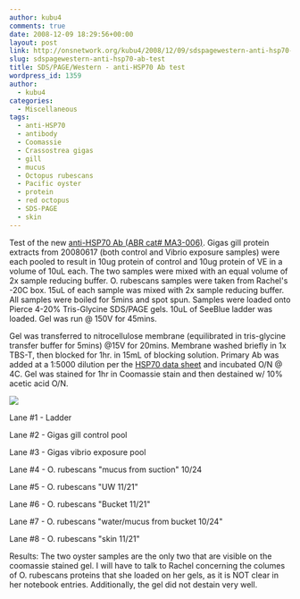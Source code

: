 ```yaml
---
author: kubu4
comments: true
date: 2008-12-09 18:29:56+00:00
layout: post
link: http://onsnetwork.org/kubu4/2008/12/09/sdspagewestern-anti-hsp70-ab-test/
slug: sdspagewestern-anti-hsp70-ab-test
title: SDS/PAGE/Western - anti-HSP70 Ab test
wordpress_id: 1359
author:
  - kubu4
categories:
  - Miscellaneous
tags:
  - anti-HSP70
  - antibody
  - Coomassie
  - Crassostrea gigas
  - gill
  - mucus
  - Octopus rubescans
  - Pacific oyster
  - protein
  - red octopus
  - SDS-PAGE
  - skin
---
```


Test of the new [anti-HSP70 Ab (ABR cat# MA3-006)](http://aquacul4.fish.washington.edu/Protocols:Information%20Sheets/Product%20Information%20Sheets/Antibodies/ABR%20-%20HSP70%20Ab.jpg). Gigas gill protein extracts from 20080617 (both control and Vibrio exposure samples) were each pooled to result in 10ug protein of control and 10ug protein of VE in a volume of 10uL each. The two samples were mixed with an equal volume of 2x sample reducing buffer. O. rubescans samples were taken from Rachel's -20C box. 15uL of each sample was mixed with 2x sample reducing buffer. All samples were boiled for 5mins and spot spun. Samples were loaded onto Pierce 4-20% Tris-Glycine SDS/PAGE gels. 10uL of SeeBlue ladder was loaded. Gel was run @ 150V for 45mins.

Gel was transferred to nitrocellulose membrane (equilibrated in tris-glycine transfer buffer for 5mins) @15V for 20mins. Membrane washed briefly in 1x TBS-T, then blocked for 1hr. in 15mL of blocking solution. Primary Ab was added at a 1:5000 dilution per the [HSP70 data sheet](http://aquacul4.fish.washington.edu/Protocols:Information%20Sheets/Product%20Information%20Sheets/Antibodies/ABR%20-%20HSP70%20Ab.jpg) and incubated O/N @ 4C. Gel was stained for 1hr in Coomassie stain and then destained w/ 10% acetic acid O/N.

![](http://eagle.fish.washington.edu/Arabidopsis/SDS-PAGE/20081210.JPG)

Lane #1 - Ladder

Lane #2 - Gigas gill control pool

Lane #3 - Gigas vibrio exposure pool

Lane #4 - O. rubescans "mucus from suction" 10/24

Lane #5 - O. rubescans "UW 11/21"

Lane #6 - O. rubescans "Bucket 11/21"

Lane #7 - O. rubescans "water/mucus from bucket 10/24"

Lane #8 - O. rubescans "skin 11/21"

Results: The two oyster samples are the only two that are visible on the coomassie stained gel. I will have to talk to Rachel concerning the columes of O. rubescans proteins that she loaded on her gels, as it is NOT clear in her notebook entries. Additionally, the gel did not destain very well.
